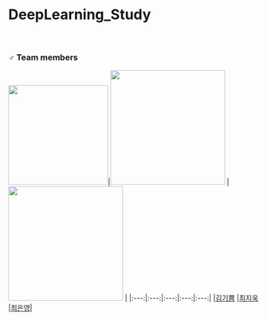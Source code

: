 # DeepLearning_Study

<br>

### ♂️ Team members
[<img src="https://avatars.githubusercontent.com/u/78654870?v=4" width="200px">](https://github.com/iDolphin99)|[<img src="https://avatars.githubusercontent.com/u/75752289?v=4" width="230px;" alt=""/>](https://github.com/taemin-steve) |[<img src="https://avatars.githubusercontent.com/u/64080938?v=4" width="230px" >](https://github.com/nokcharathae) |
|:---:|:---:|:---:|:---:|:---:|
|[김기쁨](https://github.com/iDolphin99) |[최지욱](https://github.com/taemin-steve) |[최은영](https://github.com/nokcharathae)| 
